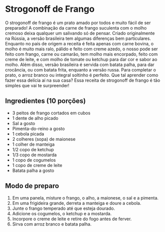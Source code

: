 # Strogonoff de Frango

O strogonoff de frango é um prato amado por todos e muito fácil de ser preparado! A combinação da carne de frango suculenta com o molho cremoso deixa qualquer um salivando só de pensar. Criado originalmente na Rússia, a versão brasileira tem algumas diferenças bem particulares. Enquanto no país de origem a receita é feita apenas com carne bovina, o molho é muito mais ralo, pálido e feito com creme azedo, o nosso pode ser feito com frango, carne ou camarão, tem molho mais encorpado, feito com creme de leite, e com molho de tomate ou ketchup para dar cor e sabor ao molho. Além disso, versão brasileira é servida com batata palha, para dar crocância, ou com batata frita, enquanto a versão russa. Para completar o prato, o arroz branco ou integral soltinho é perfeito. Que tal aprender como fazer essa delícia aí na sua casa? Essa receita de strogonoff de frango é tão simples que vai te surpreender!

## Ingredientes (10 porções)
- 3 peitos de frango cortados em cubos
- 1 dente de alho picado
- Sal a gosto
- Pimenta-do-reino a gosto
- 1 cebola picada
- 2 colheres (sopa) de maionese
- 1 colher de manteiga
- 1/2 copo de ketchup
- 1/3 copo de mostarda
- 1 copo de cogumelos
- 1 copo de creme de leite
- Batata palha a gosto

## Modo de preparo
1. Em uma panela, misture o frango, o alho, a maionese, o sal e a pimenta.
2. Em uma frigideira grande, derreta a manteiga e doure a cebola.
3. Junte o frango temperado até que esteja dourado.
4. Adicione os cogumelos, o ketchup e a mostarda.
5. Incorpore o creme de leite e retire do fogo antes de ferver.
6. Sirva com arroz branco e batata palha.
